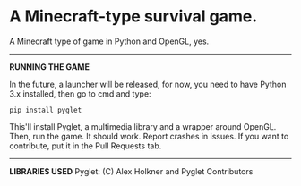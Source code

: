 # A Minecraft-type survival game.

A Minecraft type of game in Python and OpenGL, yes.

_______________
**RUNNING THE GAME**

In the future, a launcher will be released, for now, you need to have Python 3.x installed, then go to cmd and type:
```
pip install pyglet
```
This'll install Pyglet, a multimedia library and a wrapper around OpenGL.
Then, run the game. It should work. 
Report crashes in issues.
If you want to contribute, put it in the Pull Requests tab.
_______________
**LIBRARIES USED**
Pyglet: (C) Alex Holkner and Pyglet Contributors
